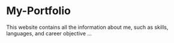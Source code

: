 # My-Portfolio
This website contains all the information about me, such as skills, languages, and career objective ...
